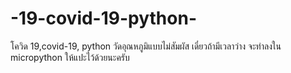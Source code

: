 # -19-covid-19-python-
โควิด 19,covid-19, python วัดอุณหภูมิแบบไม่สัมผัส เดี๋ยวถ้ามีเวลาว่าง จะทำลงใน micropython ให้แปะไว้ด้วยนะครับ
